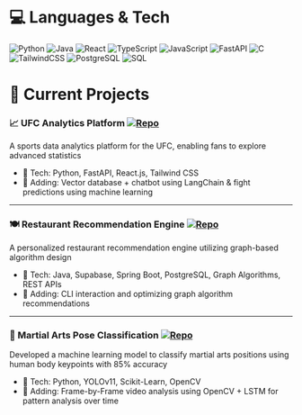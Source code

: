 
# 💻 Languages & Tech
<!-- Badges from https://github.com/Ileriayo/markdown-badges -->
![Python](https://img.shields.io/badge/python-3670A0?style=for-the-badge&logo=python&logoColor=ffdd54)
![Java](https://img.shields.io/badge/java-%23ED8B00.svg?style=for-the-badge&logo=openjdk&logoColor=white)
![React](https://img.shields.io/badge/react-%2320232a.svg?style=for-the-badge&logo=react&logoColor=%2361DAFB)
![TypeScript](https://img.shields.io/badge/typescript-%23007ACC.svg?style=for-the-badge&logo=typescript&logoColor=white)
![JavaScript](https://img.shields.io/badge/javascript-%23323330.svg?style=for-the-badge&logo=javascript&logoColor=%23F7DF1E)
![FastAPI](https://img.shields.io/badge/FastAPI-009688?style=for-the-badge&logo=fastapi&logoColor=white)
![C](https://img.shields.io/badge/c-%2300599C.svg?style=for-the-badge&logo=c&logoColor=white)<br/>
![TailwindCSS](https://img.shields.io/badge/tailwindcss-%2338B2AC.svg?style=for-the-badge&logo=tailwind-css&logoColor=white)
![PostgreSQL](https://img.shields.io/badge/postgresql-%23316192.svg?style=for-the-badge&logo=postgresql&logoColor=white)
![SQL](https://img.shields.io/badge/SQL-4B0082.svg?style=for-the-badge&logo=sqlite&logoColor=white)


# 🚧 Current Projects

### 📈 UFC Analytics Platform   [![Repo](https://img.shields.io/badge/GitHub-Repo-blue?logo=github)](https://github.com/avenka29/StrikeStat)
A sports data analytics platform for the UFC, enabling fans to explore advanced statistics
- 📱 Tech: Python, FastAPI, React.js, Tailwind CSS
- 🤖 Adding: Vector database + chatbot using LangChain & fight predictions using machine learning

---

### 🍽️ Restaurant Recommendation Engine [![Repo](https://img.shields.io/badge/GitHub-Repo-blue?logo=github)](https://github.com/avenka29/RestaurantEngine)
A personalized restaurant recommendation engine utilizing graph-based algorithm design  
- 📱 Tech: Java, Supabase, Spring Boot, PostgreSQL, Graph Algorithms, REST APIs  
- 🤖 Adding: CLI interaction and optimizing graph algorithm recommendations

---

### 🥋 Martial Arts Pose Classification [![Repo](https://img.shields.io/badge/GitHub-Repo-blue?logo=github)](https://github.com/avenka29/PoseClassification)
Developed a machine learning model to classify martial arts positions using human body keypoints with 85% accuracy
- 📱 Tech: Python, YOLOv11, Scikit-Learn, OpenCV
- 🤖 Adding: Frame-by-Frame video analysis using OpenCV + LSTM for pattern analysis over time
